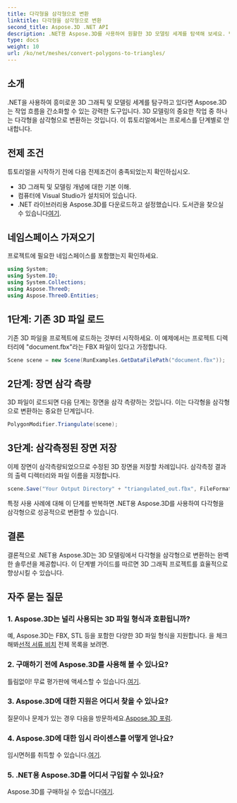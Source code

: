 ```yaml
---
title: 다각형을 삼각형으로 변환
linktitle: 다각형을 삼각형으로 변환
second_title: Aspose.3D .NET API
description: .NET용 Aspose.3D를 사용하여 원활한 3D 모델링 세계를 탐색해 보세요. 단계별 가이드를 사용하여 다각형을 삼각형으로 쉽게 변환하세요. 지금 무료 평가판을 다운로드하세요!
type: docs
weight: 10
url: /ko/net/meshes/convert-polygons-to-triangles/
---
```

## 소개
.NET을 사용하여 흥미로운 3D 그래픽 및 모델링 세계를 탐구하고 있다면 Aspose.3D는 작업 흐름을 간소화할 수 있는 강력한 도구입니다. 3D 모델링의 중요한 작업 중 하나는 다각형을 삼각형으로 변환하는 것입니다. 이 튜토리얼에서는 프로세스를 단계별로 안내합니다.
## 전제 조건
튜토리얼을 시작하기 전에 다음 전제조건이 충족되었는지 확인하십시오.
- 3D 그래픽 및 모델링 개념에 대한 기본 이해.
- 컴퓨터에 Visual Studio가 설치되어 있습니다.
-  .NET 라이브러리용 Aspose.3D를 다운로드하고 설정했습니다. 도서관을 찾으실 수 있습니다[여기](https://releases.aspose.com/3d/net/).
## 네임스페이스 가져오기
프로젝트에 필요한 네임스페이스를 포함했는지 확인하세요.
```csharp
using System;
using System.IO;
using System.Collections;
using Aspose.ThreeD;
using Aspose.ThreeD.Entities;
```
## 1단계: 기존 3D 파일 로드
기존 3D 파일을 프로젝트에 로드하는 것부터 시작하세요. 이 예제에서는 프로젝트 디렉터리에 "document.fbx"라는 FBX 파일이 있다고 가정합니다.
```csharp
Scene scene = new Scene(RunExamples.GetDataFilePath("document.fbx"));
```
## 2단계: 장면 삼각 측량
3D 파일이 로드되면 다음 단계는 장면을 삼각 측량하는 것입니다. 이는 다각형을 삼각형으로 변환하는 중요한 단계입니다.
```csharp
PolygonModifier.Triangulate(scene);
```
## 3단계: 삼각측정된 장면 저장
이제 장면이 삼각측량되었으므로 수정된 3D 장면을 저장할 차례입니다. 삼각측정 결과의 출력 디렉터리와 파일 이름을 지정합니다.
```csharp
scene.Save("Your Output Directory" + "triangulated_out.fbx", FileFormat.FBX7400ASCII);
```
특정 사용 사례에 대해 이 단계를 반복하면 .NET용 Aspose.3D를 사용하여 다각형을 삼각형으로 성공적으로 변환할 수 있습니다.
## 결론
결론적으로 .NET용 Aspose.3D는 3D 모델링에서 다각형을 삼각형으로 변환하는 완벽한 솔루션을 제공합니다. 이 단계별 가이드를 따르면 3D 그래픽 프로젝트를 효율적으로 향상시킬 수 있습니다.
## 자주 묻는 질문
### 1. Aspose.3D는 널리 사용되는 3D 파일 형식과 호환됩니까?
 예, Aspose.3D는 FBX, STL 등을 포함한 다양한 3D 파일 형식을 지원합니다. 을 체크 해봐[선적 서류 비치](https://reference.aspose.com/3d/net/) 전체 목록을 보려면.
### 2. 구매하기 전에 Aspose.3D를 사용해 볼 수 있나요?
 틀림없이! 무료 평가판에 액세스할 수 있습니다.[여기](https://releases.aspose.com/).
### 3. Aspose.3D에 대한 지원은 어디서 찾을 수 있나요?
 질문이나 문제가 있는 경우 다음을 방문하세요.[Aspose.3D 포럼](https://forum.aspose.com/c/3d/18).
### 4. Aspose.3D에 대한 임시 라이센스를 어떻게 얻나요?
 임시면허를 취득할 수 있습니다.[여기](https://purchase.aspose.com/temporary-license/).
### 5. .NET용 Aspose.3D를 어디서 구입할 수 있나요?
 Aspose.3D를 구매하실 수 있습니다[여기](https://purchase.aspose.com/buy).